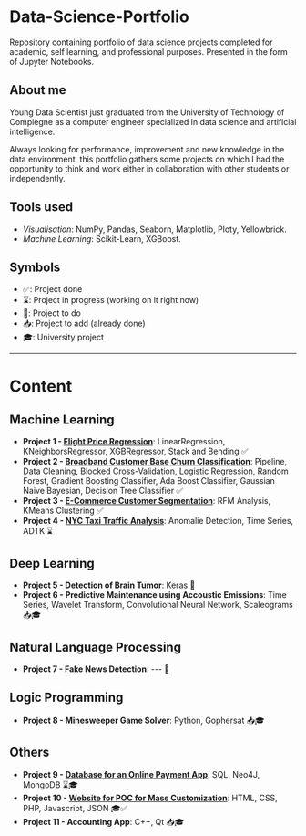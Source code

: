 # Data-Science-Portfolio
Repository containing portfolio of data science projects completed for academic, self learning, and professional purposes. Presented in the form of Jupyter Notebooks.

## About me

Young Data Scientist just graduated from the University of Technology of Compiègne as a computer engineer specialized in data science and artificial intelligence.

Always looking for performance, improvement and new knowledge in the data environment, this portfolio gathers some projects on which I had the opportunity to think and work either in collaboration with other students or independently.

## Tools used

- *Visualisation*: NumPy, Pandas, Seaborn, Matplotlib, Ploty, Yellowbrick.
- *Machine Learning*: Scikit-Learn, XGBoost.

## Symbols

- ✅: Project done
- ⌛️: Project in progress (working on it right now)
- 📌: Project to do
- 📥: Project to add (already done)
- 🎓: University project

---

# Content

## Machine Learning

- **Project 1 - [Flight Price Regression](https://github.com/julienjta/Data-Science-Portfolio/tree/main/Project%201 "Flight Price Prediction")**: LinearRegression, KNeighborsRegressor, XGBRegressor, Stack and Bending ✅
- **Project 2 - [Broadband Customer Base Churn Classification](https://github.com/julienjta/Data-Science-Portfolio/tree/main/Project%202 "Broadband Customer Base Churn Classification")**: Pipeline, Data Cleaning, Blocked Cross-Validation, Logistic Regression, Random Forest, Gradient Boosting Classifier, Ada Boost Classifier, Gaussian Naive Bayesian, Decision Tree Classifier ✅
- **Project 3 - [E-Commerce Customer Segmentation](https://github.com/julienjta/Data-Science-Portfolio/tree/main/Project%203 "UK Retail Customer Segmentation")**: RFM Analysis, KMeans Clustering ✅
- **Project 4 - [NYC Taxi Traffic Analysis](https://github.com/julienjta/Data-Science-Portfolio/tree/main/Project%204 "NYC Taxi Traffic Analysis")**: Anomalie Detection, Time Series, ADTK ⌛️


## Deep Learning

- **Project 5 - Detection of Brain Tumor**: Keras 📌
- **Project 6 - Predictive Maintenance using Accoustic Emissions**: Time Series, Wavelet Transform, Convolutional Neural Network, Scaleograms 📥🎓


## Natural Language Processing

- **Project 7 - Fake News Detection**: --- 📌

## Logic Programming

- **Project 8 - Minesweeper Game Solver**: Python, Gophersat 📥🎓

## Others

- **Project 9 - [Database for an Online Payment App](https://github.com/julienjta/Data-Science-Portfolio/tree/main/Project%209 "Database for an Online Payment App")**: SQL, Neo4J, MongoDB ⌛️🎓
- **Project 10 - [Website for POC for Mass Customization](https://github.com/julienjta/Data-Science-Portfolio/tree/main/Project%2010)**: HTML, CSS, PHP, Javascript, JSON 🎓✅
- **Project 11 - Accounting App**: C++, Qt 📥🎓
